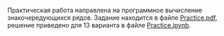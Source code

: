Практическая работа направлена на программное вычисление знакочередующихся рядов.
Задание находится в файле [Practice.pdf](https://github.com/DolenKollin/Series_approximation/blob/main/Practice.pdf), решение приведено для 13 варианта в файле [Practice.ipynb](https://github.com/DolenKollin/Series_approximation/blob/main/Practice.ipynb).
